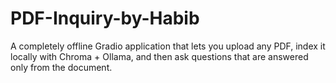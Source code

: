 # PDF-Inquiry-by-Habib
A completely offline Gradio application that lets you upload any PDF, index it locally with Chroma + Ollama, and then ask questions that are answered only from the document.

